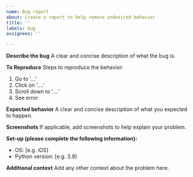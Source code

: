 ```yaml
---
name: Bug report
about: Create a report to help remove undesired behavior
title: ''
labels: bug
assignees: ''

---
```


**Describe the bug**
A clear and concise description of what the bug is.

**To Reproduce**
Steps to reproduce the behavior:
1. Go to '...'
2. Click on '....'
3. Scroll down to '....'
4. See error

**Expected behavior**
A clear and concise description of what you expected to happen.

**Screenshots**
If applicable, add screenshots to help explain your problem.

**Set-up (please complete the following information):**
 - OS: [e.g. iOS]
 - Python version: [e.g. 3.9]

**Additional context**
Add any other context about the problem here.

